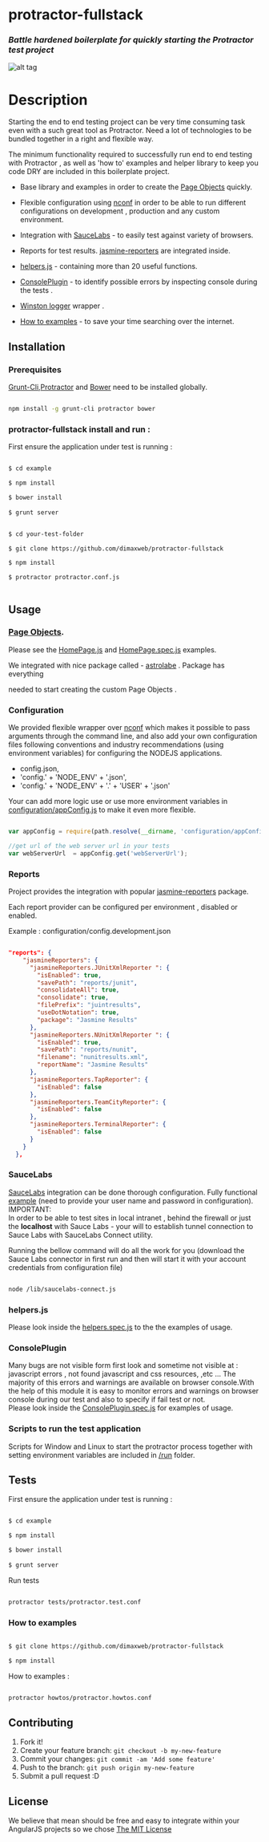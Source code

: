 # protractor-fullstack

### *Battle hardened boilerplate for quickly starting the Protractor test project*

![alt tag](https://github.com/dimaxweb/protractor-fullstack/blob/master/protractor-fullstack.jpg)


# Description

 Starting the end to end testing project can be very time consuming task even with a such great tool as Protractor.
 Need a lot of technologies to be bundled together in a right and flexible way.
 

The minimum functionality required to successfully run end to end testing with Protractor , as well as 'how to' examples and helper library to keep you code DRY 
are included in this  boilerplate project.

*   Base library and examples in order to create the [Page Objects](http://martinfowler.com/bliki/PageObject.html) quickly.

*   Flexible configuration using [nconf](https://github.com/indexzero/nconf) in order to be able to run different configurations on development , production and any custom environment. 

*   Integration with [SauceLabs](https://saucelabs.com)  - to easily test against variety of browsers.
  
*   Reports for test results. [jasmine-reporters](https://github.com/larrymyers/jasmine-reporters) are integrated inside.
 
*   [helpers.js](/lib/util/helpers.js) - containing more than 20 useful functions. 
 
*   [ConsolePlugin](/lib/util/ConsolePlugin.js) - to identify possible errors by inspecting console during the tests .

*   [Winston logger](https://github.com/winstonjs/winston) wrapper .

*   [How to examples](/howtos)   - to save your time searching over the internet.
  
## Installation

### Prerequisites
[Grunt-Cli](https://github.com/gruntjs/grunt-cli),[Protractor](https://github.com/angular/protractor) and [Bower](http://bower.io) need to be installed globally.

``` sh 

npm install -g grunt-cli protractor bower

```

### protractor-fullstack install and run  : 

First ensure the application under test is running : 
 
 ```sh
 
 $ cd example
 
 $ npm install
 
 $ bower install
  
 $ grunt server 
 
 ```


```sh

$ cd your-test-folder

$ git clone https://github.com/dimaxweb/protractor-fullstack

$ npm install

$ protractor protractor.conf.js 



```


## Usage

###  [Page Objects](http://martinfowler.com/bliki/PageObject.html).

Please see the [HomePage.js](/page-object/HomePage.js) and [HomePage.spec.js](/spec/HomePage.spec.js) examples.

We integrated with nice package called -  [astrolabe](https://github.com/stuplum/astrolabe) . Package has everything

needed to start creating the  custom Page Objects .


### Configuration

We provided flexible wrapper over [nconf](https://github.com/indexzero/nconf) which makes it possible to pass arguments through the command line,
and also add your own configuration files following conventions and industry recommendations (using environment variables)
for configuring the NODEJS applications.
 
+  config.json,
+ 'config.' + 'NODE_ENV' + '.json',
+ 'config.' + 'NODE_ENV' + '.' + 'USER' + '.json'
 

Your can add more logic use or use more environment variables in  [configuration/appConfig.js](configuration/appConfig.js) 
to make it even more flexible.  
 
```js

var appConfig = require(path.resolve(__dirname, 'configuration/appConfig.js'));

//get url of the web server url in your tests
var webServerUrl  = appConfig.get('webServerUrl');

```


### Reports

Project provides the integration with popular [jasmine-reporters](https://github.com/larrymyers/jasmine-reporters) package.  

Each report provider can be configured per environment , disabled or enabled.
 
Example : 
configuration/config.development.json 

```json

"reports": {
    "jasmineReporters": {
      "jasmineReporters.JUnitXmlReporter ": {
        "isEnabled": true,
        "savePath": "reports/junit",
        "consolidateAll": true,
        "consolidate": true,
        "filePrefix": "juintresults",
        "useDotNotation": true,
        "package": "Jasmine Results"
      },
      "jasmineReporters.NUnitXmlReporter ": {
        "isEnabled": true,
        "savePath": "reports/nunit",
        "filename": "nunitresults.xml",
        "reportName": "Jasmine Results"
      },
      "jasmineReporters.TapReporter": {
        "isEnabled": false
      },
      "jasmineReporters.TeamCityReporter": {
        "isEnabled": false
      },
      "jasmineReporters.TerminalReporter": {
        "isEnabled": false
      }
    }
  },

```

### SauceLabs

[SauceLabs](https://saucelabs.com) integration can be done thorough configuration.
Fully functional [example](configuration/config.saucelabs.json) (need to provide your user name and password in configuration).   
IMPORTANT:  
In order to be able to test sites in local intranet , behind the firewall or just the **localhost** with Sauce Labs - your will to establish tunnel connection to Sauce Labs with
SauceLabs Connect utility. 

Running the bellow command will do all the work for you (download the Sauce Labs connector in first run and then will start it with your account credentials from configuration file) 

```sh

node /lib/saucelabs-connect.js

```  



### helpers.js
Please look inside the [helpers.spec.js](test/logic/helpers.spec.js) to the the examples of usage.

### ConsolePlugin
Many bugs are not visible form first look and sometime not visible at : javascript errors , not found javascript and css  resources,
,etc ... The majority of this errors and warnings are available on browser console.With the help of this module it is easy to monitor errors and warnings on browser console during our test and also to specify if fail test or not.     
Please look inside the [ConsolePlugin.spec.js](test/logic/ConsolePlugin.spec.js) for examples of usage.


### Scripts to run the test application
Scripts for Window and Linux to start the protractor process together with setting environment variables are included in
[/run](/run) folder. 
 


## Tests


First ensure the application under test is running : 

```sh

$ cd example

$ npm install

$ bower install
 
$ grunt server 

```

Run tests

```sh

protractor tests/protractor.test.conf

```

### How to examples



```sh

$ git clone https://github.com/dimaxweb/protractor-fullstack

$ npm install

```

How to examples :

```sh

protractor howtos/protractor.howtos.conf

```


## Contributing

1. Fork it!
2. Create your feature branch: `git checkout -b my-new-feature`
3. Commit your changes: `git commit -am 'Add some feature'`
4. Push to the branch: `git push origin my-new-feature`
5. Submit a pull request :D




## License
We believe that mean should be free and easy to integrate within your AngularJS projects so we chose [The MIT License](http://opensource.org/licenses/MIT)
